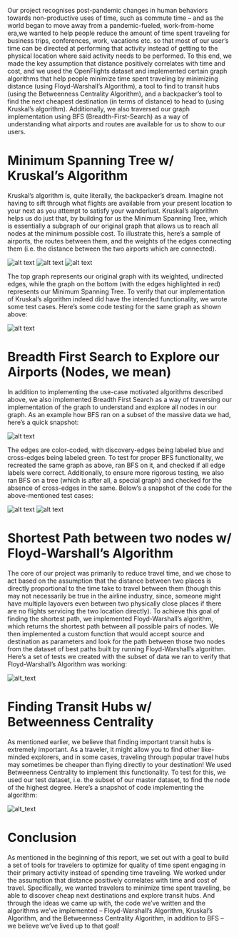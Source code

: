 Our project recognises post-pandemic changes in human behaviors towards non-productive uses of time, such as commute time – and as the world began to move away from a pandemic-fueled, work-from-home era,we wanted to help people reduce the amount of time spent traveling for business trips, conferences, work, vacations etc. so that most of our user’s time can be directed at performing that activity instead of getting to the physical location where said activity needs to be performed. To this end, we made the key assumption that distance positively correlates with time and cost, and we used the OpenFlights dataset and implemented certain graph algorithms that help people minimize time spent traveling by minimizing distance (using Floyd-Warshall’s Algorithm), a tool to find to transit hubs (using the Betweenness Centrality Algorithm), and a backpacker’s tool to find the next cheapest destination (in terms of distance) to head to (using Kruskal’s algorithm). Additionally, we also traversed our graph implementation using BFS (Breadth-First-Search) as a way of understanding what airports and routes are available for us to show to our users.

# Minimum Spanning Tree w/ Kruskal’s Algorithm

Kruskal’s algorithm is, quite literally, the backpacker’s dream. Imagine not having to sift through what flights are available from your present location to your next as you attempt to satisfy your wanderlust. Kruskal’s algorithm helps us do just that, by building for us the Minimum Spanning Tree, which is essentially a subgraph of our original graph that allows us to reach all nodes at the minimum possible cost. To illustrate this, here’s a sample of airports, the routes between them, and the weights of the edges connecting them (i.e. the distance between the two airports which are connected). 
 
![alt text](https://github.com/aananth02/flight-path-optimization/blob/main/images/PriorityQueueEdges.png)
![alt text](https://github.com/aananth02/flight-path-optimization/blob/main/images/Weighted%20Graph.jpeg)
![alt text](https://github.com/aananth02/flight-path-optimization/blob/main/images/MST%20(Kruskal's).jpeg)
          

The top graph represents our original graph with its weighted, undirected edges, while the graph on the bottom (with the edges highlighted in red) represents our Minimum Spanning Tree. To verify that our implementation of Kruskal’s algorithm indeed did have the intended functionality, we wrote some test cases. Here’s some code testing for the same graph as shown above:

![alt text](https://github.com/aananth02/flight-path-optimization/blob/main/images/Kruskal's%20Test.png)


# Breadth First Search to Explore our Airports (Nodes, we mean)

In addition to implementing the use-case motivated algorithms described above, we also implemented Breadth First Search as a way of traversing our implementation of the graph to understand and explore all nodes in our graph. As an example how BFS ran on a subset of the massive data we had, here’s a quick snapshot:

![alt text](https://github.com/aananth02/flight-path-optimization/blob/main/images/BFS%20Hand%20Drawn.jpg)

The edges are color-coded, with discovery-edges being labeled blue and cross-edges being labeled green. To test for proper BFS functionality, we recreated the same graph as above, ran BFS on it, and checked if all edge labels were correct. Additionally, to ensure more rigorous testing, we also ran BFS on a tree (which is after all, a special graph) and checked for the absence of cross-edges in the same. Below’s a snapshot of the code for the above-mentioned test cases:

![alt text](https://github.com/aananth02/flight-path-optimization/blob/main/images/BFS%20Edge%20Label%20Test%20Case.png)
![alt text](https://github.com/aananth02/flight-path-optimization/blob/main/images/BFS%20ON%20Tree.png)


# Shortest Path between two nodes w/ Floyd-Warshall’s Algorithm

The core of our project was primarily to reduce travel time, and we chose to act based on the assumption that the distance between two places is directly proportional to the time take to travel between them (though this may not necessarily be true in the airline industry, since, someone might have multiple layovers even between two physically close places if there are no flights servicing the two location directly). To achieve this goal of finding the shortest path, we implemented Floyd-Warshall’s algorithm, which returns the shortest path between all possible pairs of nodes. We then implemented a custom function that would accept source and destination as parameters and look for the path between those two nodes from the dataset of best paths built by running Floyd-Warshall’s algorithm. Here’s a set of tests we created with the subset of data we ran to verify that Floyd-Warshall’s Algorithm was working:

![alt_text](https://github.com/aananth02/flight-path-optimization/blob/main/images/Floyd-Warshall%20testing.png)

# Finding Transit Hubs w/ Betweenness Centrality

As mentioned earlier, we believe that finding important transit hubs is extremely important. As a traveler, it might allow you to find other like-minded explorers, and in some cases, traveling through popular travel hubs may sometimes be cheaper than flying directly to your destination! We used Betweenness Centrality to implement this functionality. To test for this, we used our test dataset, i.e. the subset of our master dataset, to find the node of the highest degree. Here’s a snapshot of code implementing the algorithm:

![alt_text](https://github.com/aananth02/flight-path-optimization/blob/main/images/BetweennessCentrality.png)

# Conclusion

As mentioned in the beginning of this report, we set out with a goal to build a set of tools for travelers to optimize for quality of time spent engaging in their primary activity instead of spending time traveling. We worked under the assumption that distance positively correlates with time and cost of travel. Specifically, we wanted travelers to minimize time spent traveling, be able to discover cheap next destinations and explore transit hubs. And through the ideas we came up with, the code we’ve written and the algorithms we’ve implemented – Floyd-Warshall’s Algorithm, Kruskal’s Algorithm, and the Betweenness Centrality Algorithm, in addition to BFS – we believe we’ve lived up to that goal!
